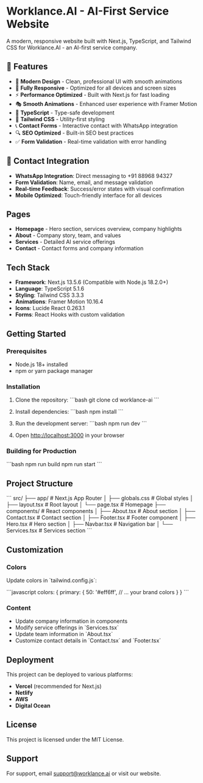 # Worklance.AI - AI-First Service Website

A modern, responsive website built with Next.js, TypeScript, and Tailwind CSS for Worklance.AI - an AI-first service company.

## 🚀 Features

- 🎨 **Modern Design** - Clean, professional UI with smooth animations
- 📱 **Fully Responsive** - Optimized for all devices and screen sizes
- ⚡ **Performance Optimized** - Built with Next.js for fast loading
- 🎭 **Smooth Animations** - Enhanced user experience with Framer Motion
- 🔧 **TypeScript** - Type-safe development
- 🎨 **Tailwind CSS** - Utility-first styling
- 📞 **Contact Forms** - Interactive contact with WhatsApp integration
- 🔍 **SEO Optimized** - Built-in SEO best practices
- ✅ **Form Validation** - Real-time validation with error handling

## 📱 Contact Integration

- **WhatsApp Integration**: Direct messaging to +91 88968 94327
- **Form Validation**: Name, email, and message validation
- **Real-time Feedback**: Success/error states with visual confirmation
- **Mobile Optimized**: Touch-friendly interface for all devices

## Pages

- **Homepage** - Hero section, services overview, company highlights
- **About** - Company story, team, and values
- **Services** - Detailed AI service offerings
- **Contact** - Contact forms and company information

## Tech Stack

- **Framework**: Next.js 13.5.6 (Compatible with Node.js 18.2.0+)
- **Language**: TypeScript 5.1.6
- **Styling**: Tailwind CSS 3.3.3
- **Animations**: Framer Motion 10.16.4
- **Icons**: Lucide React 0.263.1
- **Forms**: React Hooks with custom validation

## Getting Started

### Prerequisites

- Node.js 18+ installed
- npm or yarn package manager

### Installation

1. Clone the repository:
   \`\`\`bash
   git clone <repository-url>
   cd worklance-ai
   \`\`\`

2. Install dependencies:
   \`\`\`bash
   npm install
   \`\`\`

3. Run the development server:
   \`\`\`bash
   npm run dev
   \`\`\`

4. Open [http://localhost:3000](http://localhost:3000) in your browser

### Building for Production

\`\`\`bash
npm run build
npm run start
\`\`\`

## Project Structure

\`\`\`
src/
├── app/                 # Next.js App Router
│   ├── globals.css     # Global styles
│   ├── layout.tsx      # Root layout
│   └── page.tsx        # Homepage
├── components/         # React components
│   ├── About.tsx       # About section
│   ├── Contact.tsx     # Contact section
│   ├── Footer.tsx      # Footer component
│   ├── Hero.tsx        # Hero section
│   ├── Navbar.tsx      # Navigation bar
│   └── Services.tsx    # Services section
\`\`\`

## Customization

### Colors

Update colors in \`tailwind.config.js\`:

\`\`\`javascript
colors: {
  primary: {
    50: '#eff6ff',
    // ... your brand colors
  }
}
\`\`\`

### Content

- Update company information in components
- Modify service offerings in \`Services.tsx\`
- Update team information in \`About.tsx\`
- Customize contact details in \`Contact.tsx\` and \`Footer.tsx\`

## Deployment

This project can be deployed to various platforms:

- **Vercel** (recommended for Next.js)
- **Netlify**
- **AWS**
- **Digital Ocean**

## License

This project is licensed under the MIT License.

## Support

For support, email support@worklance.ai or visit our website.
